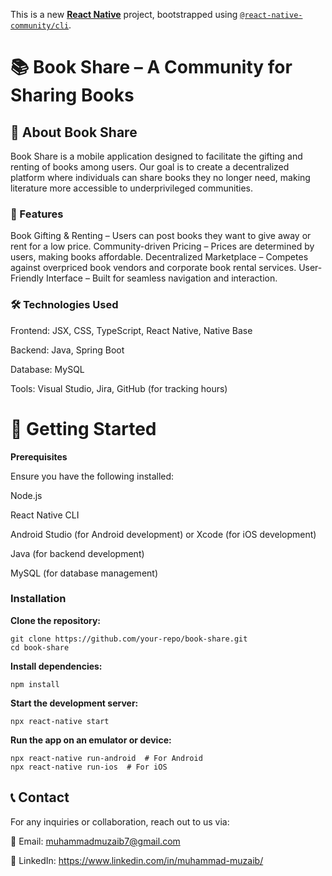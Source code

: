 This is a new [**React Native**](https://reactnative.dev) project, bootstrapped using [`@react-native-community/cli`](https://github.com/react-native-community/cli).

# 📚 Book Share – A Community for Sharing Books

## 📖 About Book Share

Book Share is a mobile application designed to facilitate the gifting and renting of books among users. Our goal is to create a decentralized platform where individuals can share books they no longer need, making literature more accessible to underprivileged communities.

### 🌟 Features

Book Gifting & Renting – Users can post books they want to give away or rent for a low price.
Community-driven Pricing – Prices are determined by users, making books affordable.
Decentralized Marketplace – Competes against overpriced book vendors and corporate book rental services.
User-Friendly Interface – Built for seamless navigation and interaction.

### 🛠 Technologies Used

Frontend: JSX, CSS, TypeScript, React Native, Native Base

Backend: Java, Spring Boot

Database: MySQL

Tools: Visual Studio, Jira, GitHub (for tracking hours)

# 🚀 Getting Started

**Prerequisites**

Ensure you have the following installed:

Node.js

React Native CLI

Android Studio (for Android development) or Xcode (for iOS development)

Java (for backend development)

MySQL (for database management)

### Installation


**Clone the repository:**
```
git clone https://github.com/your-repo/book-share.git
cd book-share
```

**Install dependencies:**
```
npm install
```

**Start the development server:**
```
npx react-native start
```

**Run the app on an emulator or device:**
```
npx react-native run-android  # For Android  
npx react-native run-ios  # For iOS
```

## 📞 Contact

For any inquiries or collaboration, reach out to us via:

📧 Email: muhammadmuzaib7@gmail.com

💼 LinkedIn: https://www.linkedin.com/in/muhammad-muzaib/
